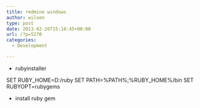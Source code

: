 ```yaml
---
title: redmine windows
author: wiloon
type: post
date: 2013-02-26T15:18:45+00:00
url: /?p=5270
categories:
  - Development

---
```

  * rubyinstaller

SET RUBY_HOME=D:/ruby
    SET PATH=%PATH%;%RUBY_HOME%/bin
    SET RUBYOPT=rubygems




  * install ruby gem